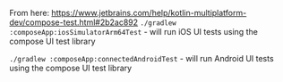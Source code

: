 From here: https://www.jetbrains.com/help/kotlin-multiplatform-dev/compose-test.html#2b2ac892
`./gradlew :composeApp:iosSimulatorArm64Test` - will run iOS UI tests using the compose UI test library

`./gradlew :composeApp:connectedAndroidTest` - will run Android UI tests using the compose UI test library

